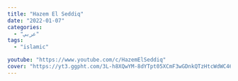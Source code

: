 ```yaml
---
title: "Hazem El Seddiq"
date: "2022-01-07"
categories:
  - "عربي"
tags:
  - "islamic"

youtube: "https://www.youtube.com/c/HazemElSeddiq"
cover: "https://yt3.ggpht.com/3L-h8XQwYM-8dYTpt05XCmF3wGDnkQTzHtcWdWC469dglfF8G-FAAXBhEs0_mDg0NiCbMeYQ=s88-c-k-c0x00ffffff-no-rj"
---
```

